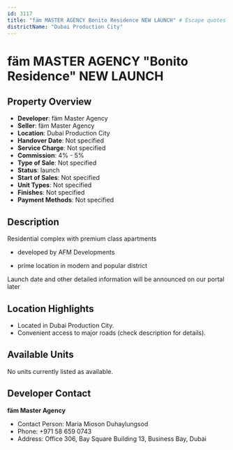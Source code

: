 ```yaml
---
id: 3117
title: "fäm MASTER AGENCY Bonito Residence NEW LAUNCH" # Escape quotes for YAML string
districtName: "Dubai Production City"
---
```


# fäm MASTER AGENCY "Bonito Residence" NEW LAUNCH

## Property Overview
- **Developer**: fäm Master Agency
- **Seller**: fäm Master Agency
- **Location**: Dubai Production City
- **Handover Date**: Not specified
- **Service Charge**: Not specified
- **Commission**: 4% - 5%
- **Type of Sale**: Not specified
- **Status**: launch
- **Start of Sales**: Not specified
- **Unit Types**: Not specified
- **Finishes**: Not specified
- **Payment Methods**: Not specified

## Description
Residential complex with premium class apartments



- developed by AFM Developments

- prime location in modern and popular district



Launch date and other detailed information will be announced on our portal later

## Location Highlights
- Located in Dubai Production City.
- Convenient access to major roads (check description for details).

## Available Units
No units currently listed as available.

## Developer Contact
**fäm Master Agency**
- Contact Person: Maria Mioson Duhaylungsod
- Phone: +971 58 659 0743
- Address: Office 306, Bay Square Building 13, Business Bay, Dubai
